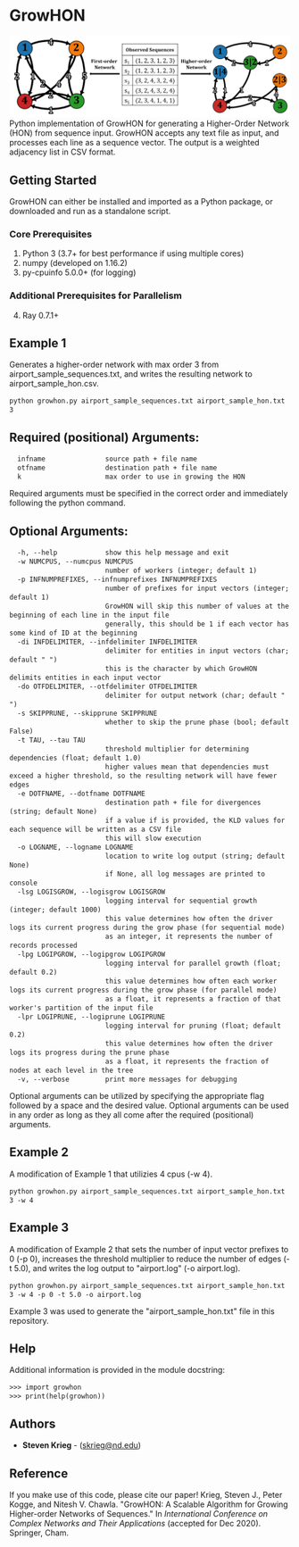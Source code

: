 # GrowHON
![Toy example of growing a HON from sequence input](https://raw.githubusercontent.com/sjkrieg/growhon/master/toyhon.png)
Python implementation of GrowHON for generating a Higher-Order Network (HON) from sequence input. GrowHON accepts any text file as input, and processes each line as a sequence vector. The output is a weighted adjacency list in CSV format.

## Getting Started
GrowHON can either be installed and imported as a Python package, or downloaded and run as a standalone script.

### Core Prerequisites
1. Python 3 (3.7+ for best performance if using multiple cores)
2. numpy (developed on 1.16.2)
3. py-cpuinfo 5.0.0+ (for logging)

### Additional Prerequisites for Parallelism
4. Ray 0.7.1+

## Example 1
Generates a higher-order network with max order 3 from airport_sample_sequences.txt, and writes the resulting network to airport_sample_hon.csv.
```
python growhon.py airport_sample_sequences.txt airport_sample_hon.txt 3
```

## Required (positional) Arguments:
```
  infname               source path + file name
  otfname               destination path + file name
  k                     max order to use in growing the HON
```

Required arguments must be specified in the correct order and immediately following the python command.

## Optional Arguments:
```
  -h, --help            show this help message and exit
  -w NUMCPUS, --numcpus NUMCPUS
                        number of workers (integer; default 1)
  -p INFNUMPREFIXES, --infnumprefixes INFNUMPREFIXES
                        number of prefixes for input vectors (integer; default 1)
                        GrowHON will skip this number of values at the beginning of each line in the input file
                        generally, this should be 1 if each vector has some kind of ID at the beginning
  -di INFDELIMITER, --infdelimiter INFDELIMITER
                        delimiter for entities in input vectors (char; default " ")
                        this is the character by which GrowHON delimits entities in each input vector
  -do OTFDELIMITER, --otfdelimiter OTFDELIMITER
                        delimiter for output network (char; default " ")
  -s SKIPPRUNE, --skipprune SKIPPRUNE
                        whether to skip the prune phase (bool; default False)
  -t TAU, --tau TAU
                        threshold multiplier for determining dependencies (float; default 1.0)
                        higher values mean that dependencies must exceed a higher threshold, so the resulting network will have fewer edges
  -e DOTFNAME, --dotfname DOTFNAME
                        destination path + file for divergences (string; default None)
                        if a value if is provided, the KLD values for each sequence will be written as a CSV file
                        this will slow execution
  -o LOGNAME, --logname LOGNAME
                        location to write log output (string; default None)
                        if None, all log messages are printed to console
  -lsg LOGISGROW, --logisgrow LOGISGROW
                        logging interval for sequential growth (integer; default 1000)
                        this value determines how often the driver logs its current progress during the grow phase (for sequential mode)
                        as an integer, it represents the number of records processed
  -lpg LOGIPGROW, --logipgrow LOGIPGROW
                        logging interval for parallel growth (float; default 0.2)
                        this value determines how often each worker logs its current progress during the grow phase (for parallel mode)
                        as a float, it represents a fraction of that worker's partition of the input file
  -lpr LOGIPRUNE, --logiprune LOGIPRUNE
                        logging interval for pruning (float; default 0.2)
                        this value determines how often the driver logs its progress during the prune phase
                        as a float, it represents the fraction of nodes at each level in the tree
  -v, --verbose         print more messages for debugging
```

Optional arguments can be utilized by specifying the appropriate flag followed by a space and the desired value. Optional arguments can be used in any order as long as they all come after the required (positional) arguments.

## Example 2
A modification of Example 1 that utilizies 4 cpus (-w 4).
```
python growhon.py airport_sample_sequences.txt airport_sample_hon.txt 3 -w 4
```

## Example 3
A modification of Example 2 that sets the number of input vector prefixes to 0 (-p 0), increases the threshold multiplier to reduce the number of edges (-t 5.0), and writes the log output to "airport.log" (-o airport.log).
```
python growhon.py airport_sample_sequences.txt airport_sample_hon.txt 3 -w 4 -p 0 -t 5.0 -o airport.log
```

Example 3 was used to generate the "airport_sample_hon.txt" file in this repository.

## Help

Additional information is provided in the module docstring:
```
>>> import growhon
>>> print(help(growhon))
```

## Authors

* **Steven Krieg** - (skrieg@nd.edu)

## Reference
If you make use of this code, please cite our paper!
Krieg, Steven J., Peter Kogge, and Nitesh V. Chawla. "GrowHON: A Scalable Algorithm for Growing Higher-order Networks of Sequences." In *International Conference on Complex Networks and Their Applications* (accepted for Dec 2020). Springer, Cham.
